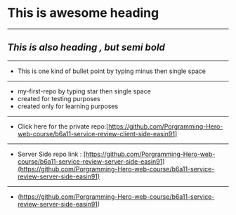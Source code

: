 # **This is awesome heading**
___
## _This is also heading , but semi bold_
___
- This is one kind of bullet point by typing minus then single space
___
* my-first-repo by typing star then single space
* created for testing purposes
* created only for learning purposes

___
* Click here for the private repo:[https://github.com/Porgramming-Hero-web-course/b6a11-service-review-client-side-easin91]
___
* Server Side repo link : [https://github.com/Porgramming-Hero-web-course/b6a11-service-review-server-side-easin91](https://github.com/Porgramming-Hero-web-course/b6a11-service-review-server-side-easin91)

___
* (https://github.com/Porgramming-Hero-web-course/b6a11-service-review-server-side-easin91)
